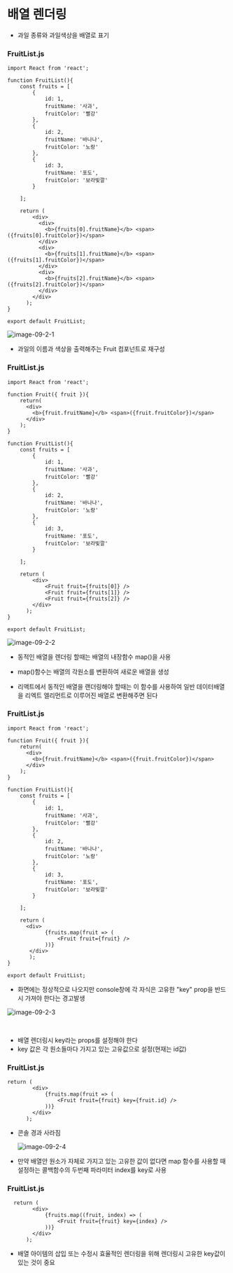 # 배열 렌더링

- 과일 종류와 과일색상을 배열로 표기

### FruitList.js

```
import React from 'react';

function FruitList(){
    const fruits = [
        {
            id: 1,
            fruitName: '사과',
            fruitColor: '빨강'
        },
        {
            id: 2,
            fruitName: '바나나',
            fruitColor: '노랑'
        },
        {
            id: 3,
            fruitName: '포도',
            fruitColor: '보라빛깔'
        }

    ];

    return (
        <div>
          <div>
            <b>{fruits[0].fruitName}</b> <span> ({fruits[0].fruitColor})</span>
          </div>
          <div>
            <b>{fruits[1].fruitName}</b> <span> ({fruits[1].fruitColor})</span>
          </div>
          <div>
            <b>{fruits[2].fruitName}</b> <span> ({fruits[2].fruitColor})</span>
          </div>
        </div>
      );
}

export default FruitList;
```

 



![image-09-2-1](./resources/images/image-09-2-1.png)





- 과일의 이름과 색상을 출력해주는 Fruit 컴포넌트로 재구성 

###  FruitList.js

```
import React from 'react';

function Fruit({ fruit }){
    return(
      <div>
        <b>{fruit.fruitName}</b> <span>({fruit.fruitColor})</span>
      </div>       
    );
}

function FruitList(){
    const fruits = [
        {
            id: 1,
            fruitName: '사과',
            fruitColor: '빨강'
        },
        {
            id: 2,
            fruitName: '바나나',
            fruitColor: '노랑'
        },
        {
            id: 3,
            fruitName: '포도',
            fruitColor: '보라빛깔'
        }

    ];

    return (
        <div>
            <Fruit fruit={fruits[0]} />
            <Fruit fruit={fruits[1]} />
            <Fruit fruit={fruits[2]} />
        </div>
      );
}

export default FruitList;
```



![image-09-2-2](./resources/images/image-09-2-2.png)





- 동적인 배열을 렌더링 할때는 배열의 내장함수 map()을 사용

- map()함수는 배열의 각원소를 변환하여 새로운 배열을 생성

- 리액트에서 동적인 배열을 랜더링해야 할때는 이 함수를 사용하여 일반 데이터배열을 리엑트 엘리먼트로 이루어진 배열로 변환해주면 된다

  

###  FruitList.js

```
import React from 'react';

function Fruit({ fruit }){
    return(
      <div>
        <b>{fruit.fruitName}</b> <span>({fruit.fruitColor})</span>
      </div>       
    );
}

function FruitList(){
    const fruits = [
        {
            id: 1,
            fruitName: '사과',
            fruitColor: '빨강'
        },
        {
            id: 2,
            fruitName: '바나나',
            fruitColor: '노랑'
        },
        {
            id: 3,
            fruitName: '포도',
            fruitColor: '보라빛깔'
        }

    ];

    return (
      <div>
            {fruits.map(fruit => (
            	<Fruit fruit={fruit} />
            ))}
       </div>      
       );
}

export default FruitList;
```





- 화면에는 정상적으로 나오지만 console창에 각 자식은 고유한 "key" prop을 반드시 가져야 한다는 경고발생

![image-09-2-3](./resources/images/image-09-2-3.png)

 







- 배열 렌더링시 key라는 props를 설정해야 한다
- key 값은 각 원소들마다 가지고 있는 고유값으로 설정(현재는 id값)



###  FruitList.js

```
return (
        <div>
            {fruits.map(fruit => (
            	<Fruit fruit={fruit} key={fruit.id} />
            ))}
        </div>      
      );
```



- 콘솔 경과 사라짐

  ![image-09-2-4](./resources/images/image-09-2-4.png)

  

- 만약 배열안 원소가 자체로 가지고 있는 고유한 값이 없다면 map 함수를 사용할 때 설정하는 콜백함수의 두번째 파라미터 index를 key로 사용

### FruitList.js

```
  return (
        <div>
            {fruits.map((fruit, index) => (
            	<Fruit fruit={fruit} key={index} />
            ))}
        </div>      
      );
```

 

- 배열 아이템의 삽입 또는 수정시 효율적인 렌더링을 위해 렌더링시 고유한 key값이 있는 것이 중요













